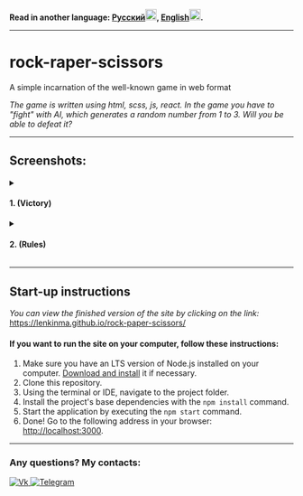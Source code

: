 <p><b>Read in another language: <a href="/README.ru.md">Русский<img src="https://upload.wikimedia.org/wikipedia/commons/thumb/f/f3/Flag_of_Russia.svg/180px-Flag_of_Russia.svg.png" width="20"/></a>, <a href="/README.md">English<img src="https://upload.wikimedia.org/wikipedia/commons/thumb/8/83/Flag_of_the_United_Kingdom_%283-5%29.svg/180px-Flag_of_the_United_Kingdom_%283-5%29.svg.png" width="20"/></a>.</b></p>

---

# rock-raper-scissors

A simple incarnation of the well-known game in web format

*The game is written using html, scss, js, react. 
In the game you have to "fight" with AI, which generates a random number from 1 to 3. Will you be able to defeat it?*


---

## Screenshots:
<details> 
	<summary><h4>1. (Victory)</h4></summary>
	<img src="https://sun9-21.userapi.com/impg/5ZzBdfDrbcoA-WzaqI2FIWvAp54V7rzl_aLW0A/VX0Zgz1-MuI.jpg?size=1282x861&quality=96&sign=377f33e2a3ab432d27bd2614a34ebe0b&type=album" width="500"/>
</details>
<details> 
	<summary><h4>2. (Rules)</h4></summary>
	<img src="https://sun9-4.userapi.com/impg/AQp3b1z9nPn5xX3HDGTqlpUvbCx2a0oddwqjeA/joCpxbIGw74.jpg?size=1280x861&quality=96&sign=79641920066152959420e21372c630e1&type=album" width="500"/>
</details>

---

## Start-up instructions

*You can view the finished version of the site by clicking on the link:* 
https://lenkinma.github.io/rock-paper-scissors/

#### If you want to run the site on your computer, follow these instructions:
1. Make sure you have an LTS version of Node.js installed on your computer.
   [Download and install](https://nodejs.org/) it if necessary.
2. Clone this repository.
3. Using the terminal or IDE, navigate to the project folder.
4. Install the project's base dependencies with the `npm install` command.
5. Start the application by executing the `npm start` command.
6. Done! Go to the following address in your browser: [http://localhost:3000](http://localhost:3000).

---

### Any questions? My contacts:
<a href="https://vk.com/lenkinma">
	<img src="https://img.shields.io/badge/-VK-090909?style=for-the-badge&logo=VK&logoColor=0077FF" alt="Vk"/>
</a>
<a href="https://t.me/lenkinmax">
	<img src="https://img.shields.io/badge/-Telegram-090909?style=for-the-badge&logo=Telegram&logoColor=26A5E4" alt="Telegram"/>
</a>